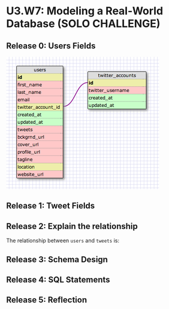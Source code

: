# U3.W7: Modeling a Real-World Database (SOLO CHALLENGE)

## Release 0: Users Fields
<img src= https://github.com/joshjeong/phase_0_unit_3/blob/master/week_7/imgs/twitter_users.jpg>

## Release 1: Tweet Fields
<!-- Identify the fields Twitter uses to represent/display a tweet. What are you required or allowed to enter? -->

## Release 2: Explain the relationship
The relationship between `users` and `tweets` is: 
<!-- because... -->

## Release 3: Schema Design
<!-- Include your image (inline) of your schema -->

## Release 4: SQL Statements
<!-- Include your SQL Statements. How can you make markdown files show blocks of code? -->

## Release 5: Reflection
<!-- Be sure to add your reflection here!!! -->
